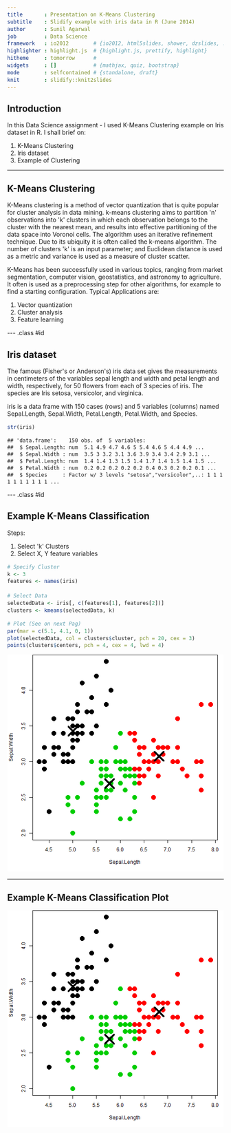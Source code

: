 ```yaml
---
title       : Presentation on K-Means Clustering
subtitle    : Slidify example with iris data in R (June 2014)
author      : Sunil Agarwal
job         : Data Science 
framework   : io2012        # {io2012, html5slides, shower, dzslides, ...}
highlighter : highlight.js  # {highlight.js, prettify, highlight}
hitheme     : tomorrow      # 
widgets     : []            # {mathjax, quiz, bootstrap}
mode        : selfcontained # {standalone, draft}
knit        : slidify::knit2slides
---
```

## Introduction

In this Data Science assignment - I used K-Means Clustering example on Iris dataset in R.  I shall brief on:

1.  K-Means Clustering 
2.  Iris dataset
3.  Example of Clustering


---
## K-Means Clustering

K-Means clustering is a method of vector quantization that is quite popular for cluster analysis in data mining. k-means clustering aims to partition 'n' observations into 'k' clusters in which each observation belongs to the cluster with the nearest mean, and results into effective partitioning of the data space into Voronoi cells. The algorithm uses an iterative refinement technique. Due to its ubiquity it is often called the k-means algorithm. The number of clusters 'k' is an input parameter; and Euclidean distance is used as a metric and variance is used as a measure of cluster scatter.  

K-Means has been successfully used in various topics, ranging from market segmentation, computer vision, geostatistics, and astronomy to agriculture. It often is used as a preprocessing step for other algorithms, for example to find a starting configuration.  Typical Applications are:

1. Vector quantization
2. Cluster analysis
3. Feature learning


--- .class #id 

## Iris dataset 

The famous (Fisher's or Anderson's) iris data set gives the measurements in centimeters of the variables sepal length and width and petal length and width, respectively, for 50 flowers from each of 3 species of iris. The species are Iris setosa, versicolor, and virginica.

iris is a data frame with 150 cases (rows) and 5 variables (columns) named Sepal.Length, Sepal.Width, Petal.Length, Petal.Width, and Species.


```r
str(iris)
```

```
## 'data.frame':	150 obs. of  5 variables:
##  $ Sepal.Length: num  5.1 4.9 4.7 4.6 5 5.4 4.6 5 4.4 4.9 ...
##  $ Sepal.Width : num  3.5 3 3.2 3.1 3.6 3.9 3.4 3.4 2.9 3.1 ...
##  $ Petal.Length: num  1.4 1.4 1.3 1.5 1.4 1.7 1.4 1.5 1.4 1.5 ...
##  $ Petal.Width : num  0.2 0.2 0.2 0.2 0.2 0.4 0.3 0.2 0.2 0.1 ...
##  $ Species     : Factor w/ 3 levels "setosa","versicolor",..: 1 1 1 1 1 1 1 1 1 1 ...
```


--- .class #id 

## Example K-Means Classification

Steps:

1. Select 'k' Clusters
2. Select X, Y feature variables


```r
# Specify Cluster
k <- 3
features <- names(iris)

# Select Data
selectedData <- iris[, c(features[1], features[2])]
clusters <- kmeans(selectedData, k)
```




```r
# Plot (See on next Pag)
par(mar = c(5.1, 4.1, 0, 1))
plot(selectedData, col = clusters$cluster, pch = 20, cex = 3)
points(clusters$centers, pch = 4, cex = 4, lwd = 4)
```

![plot of chunk unnamed-chunk-3](figure/unnamed-chunk-3.png) 



---

## Example K-Means Classification Plot

![plot of chunk unnamed-chunk-4](figure/unnamed-chunk-4.png) 

